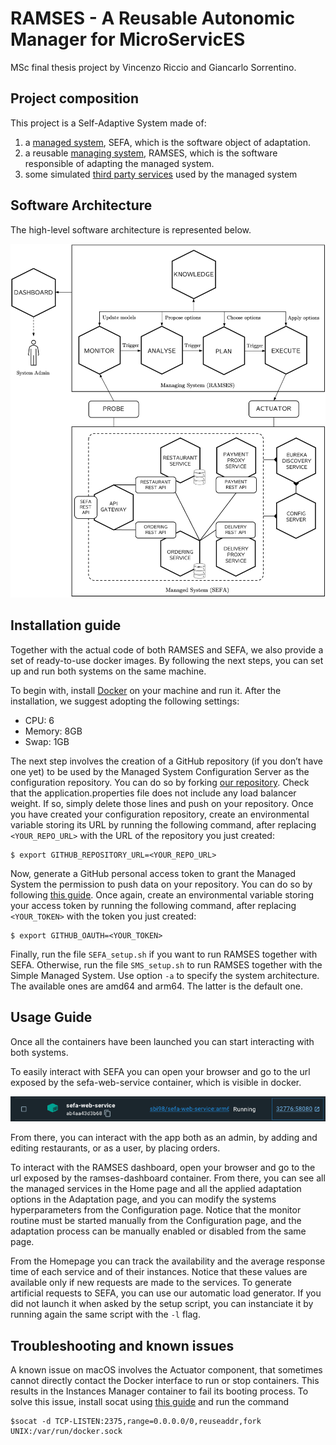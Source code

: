 # RAMSES - A Reusable Autonomic Manager for MicroServicES
MSc final thesis project by Vincenzo Riccio and Giancarlo Sorrentino.

## Project composition

This project is a Self-Adaptive System made of:

1. a [managed system](./managed-system/README.md), SEFA, which is the software object of adaptation.
2. a reusable [managing system](./managing-system/README.md), RAMSES, which is the software responsible of adapting the managed system.
3. some simulated [third party services](./third-party-services/README.md) used by the managed system

## Software Architecture
The high-level software architecture is represented below.

![High-level architecture](./documents/Managed%20System/Managing%2BManaged.png)

## Installation guide
Together with the actual code of both RAMSES and SEFA, we also provide a set of ready-to-use docker images. By following the next steps, you can set up and run both systems on the same machine. 

To begin with, install [Docker](https://www.docker.com/) on your machine and run it. After the installation, we suggest adopting the following settings:
- CPU: 6
- Memory: 8GB
- Swap: 1GB

The next step involves the creation of a GitHub repository (if you don’t have one yet) to be used by the Managed System Configuration Server as the configuration repository. You can do so by forking [our repository](https://github.com/ramses-sas/config-server). Check that the application.properties file does not include any load balancer weight. If so, simply delete those lines and push on your repository. Once you have created your configuration repository, create an environmental variable storing its URL by running the following command, after replacing ``<YOUR_REPO_URL>`` with the URL of the repository you just created:
```
$ export GITHUB_REPOSITORY_URL=<YOUR_REPO_URL>
```

Now, generate a GitHub personal access token to grant the Managed System the permission to push data on your repository. You can do so by following [this guide](https://docs.github.com/en/authentication/keeping-your-account-and-data-secure/creating-a-personal-access-token).
Once again, create an environmental variable storing your access token by running the following command, after replacing ``<YOUR_TOKEN>`` with the token you just created:
```
$ export GITHUB_OAUTH=<YOUR_TOKEN> 
```

Finally, run the file ``SEFA_setup.sh`` if you want to run RAMSES together with SEFA. Otherwise, run the file ``SMS_setup.sh`` to run RAMSES together with the Simple Managed System.
Use option `-a` to specify the system architecture. The available ones are amd64 and arm64. The latter is the default one.

## Usage Guide
Once all the containers have been launched you can start interacting with both systems. 

To easily interact with SEFA you can open your browser and go to the url exposed by the sefa-web-service container, which is visible in docker. 

![Docker Container Example](./documents/Docker%20Container%20Example.png)

From there, you can interact with the app both as an admin, by adding and editing restaurants, or as a user, by placing orders. 

To interact with the RAMSES dashboard, open your browser and go to the url exposed by the ramses-dashboard container. From there, you can see all the managed services in the Home page and all the applied adaptation options in the Adaptation page, and you can modify the systems hyperparameters from the Configuration page. Notice that the monitor routine must be started manually from the Configuration page, and the adaptation process can be manually enabled or disabled from the same page.

From the Homepage you can track the availability and the average response time of each service and of their instances. Notice that these values are available only if new requests are made to the services. To generate artificial requests to SEFA, you can use our automatic load generator. If you did not launch it when asked by the setup script, you can instanciate it by running again the same script with the `-l` flag.

## Troubleshooting and known issues
A known issue on macOS involves the Actuator component, that sometimes cannot directly contact the Docker interface to run or stop containers. This results in the Instances Manager container to fail its booting process. To solve this issue, install socat using [this guide](https://stackoverflow.com/questions/16808543/install-socat-on-mac) and run the command 
```
$socat -d TCP-LISTEN:2375,range=0.0.0.0/0,reuseaddr,fork UNIX:/var/run/docker.sock
```




